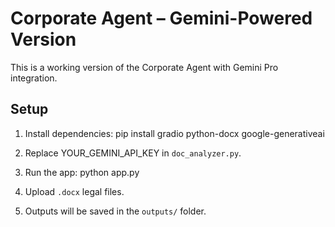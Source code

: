 
# Corporate Agent – Gemini-Powered Version

 This is a working version of the Corporate Agent with Gemini Pro integration.

## Setup

1. Install dependencies:
   pip install gradio python-docx google-generativeai

2. Replace YOUR_GEMINI_API_KEY in `doc_analyzer.py`.

3. Run the app:
   python app.py

4. Upload `.docx` legal files.
5. Outputs will be saved in the `outputs/` folder.
